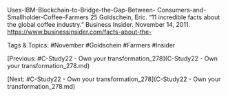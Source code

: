 Uses-IBM-Blockchain-to-Bridge-the-Gap-Between-
Consumers-and-Smallholder-Coffee-Farmers
25  Goldschein, Eric. “11 incredible facts about the global 
coffee industry.” Business Insider. November 14, 2011. 
https://www.businessinsider.com/facts-about-the-

   Tags & Topics:
   #November
   #Goldschein
   #Farmers
   #Insider

[Previous: #C-Study22 - Own your transformation_278](C-Study22 - Own your transformation_278.md)

[Next: #C-Study22 - Own your transformation_278](C-Study22 - Own your transformation_278.md)